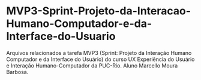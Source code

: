 # MVP3-Sprint-Projeto-da-Interacao-Humano-Computador-e-da-Interface-do-Usuario
Arquivos relacionados a tarefa MVP3 (Sprint: Projeto da Interação Humano Computador e da Interface do Usuário) do curso UX Experiência do Usuário e Interação Humano-Computador da PUC-Rio. Aluno Marcello Moura Barbosa.
